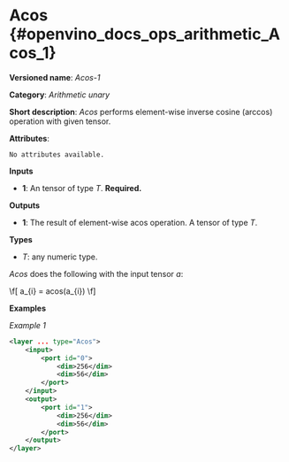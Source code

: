 # Acos {#openvino_docs_ops_arithmetic_Acos_1}

**Versioned name**: *Acos-1*

**Category**: *Arithmetic unary*

**Short description**: *Acos* performs element-wise inverse cosine (arccos) operation with given tensor.

**Attributes**:

    No attributes available.

**Inputs**

* **1**: An tensor of type *T*. **Required.**

**Outputs**

* **1**: The result of element-wise acos operation. A tensor of type *T*.

**Types**

* *T*: any numeric type.

*Acos* does the following with the input tensor *a*:

\f[
a_{i} = acos(a_{i})
\f]

**Examples**

*Example 1*

```xml
<layer ... type="Acos">
    <input>
        <port id="0">
            <dim>256</dim>
            <dim>56</dim>
        </port>
    </input>
    <output>
        <port id="1">
            <dim>256</dim>
            <dim>56</dim>
        </port>
    </output>
</layer>
```
